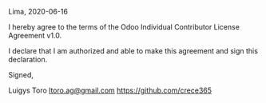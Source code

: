 Lima, 2020-06-16

I hereby agree to the terms of the Odoo Individual Contributor License
Agreement v1.0.

I declare that I am authorized and able to make this agreement and sign this
declaration.

Signed,

Luigys Toro ltoro.ag@gmail.com https://github.com/crece365
